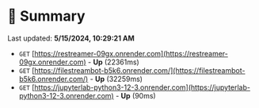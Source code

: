 # 📖 Summary
Last updated: **5/15/2024, 10:29:21 AM**

- `GET` [https://restreamer-09gx.onrender.com](https://restreamer-09gx.onrender.com) - **Up** (22361ms)
- `GET` [https://filestreambot-b5k6.onrender.com/](https://filestreambot-b5k6.onrender.com/) - **Up** (32259ms)
- `GET` [https://jupyterlab-python3-12-3.onrender.com](https://jupyterlab-python3-12-3.onrender.com) - **Up** (90ms)
